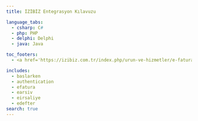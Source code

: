 ```yaml
---
title: İZİBİZ Entegrasyon Kılavuzu

language_tabs:
  - csharp: C#
  - php: PHP
  - delphi: Delphi
  - java: Java

toc_footers:
  - <a href='https://izibiz.com.tr/index.php/urun-ve-hizmetler/e-fatura-destek/demo' target='_blank'>Test Hesabı Talep Formu</a>

includes:
  - baslarken
  - authentication
  - efatura
  - earsiv
  - eirsaliye
  - edefter
search: true
---
```

